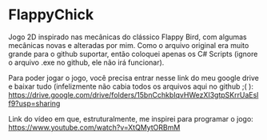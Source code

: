 # FlappyChick
Jogo 2D inspirado nas mecânicas do clássico Flappy Bird, com algumas mecânicas novas e alteradas por mim.
Como o arquivo original era muito grande para o github suportar, então coloquei apenas os C# Scripts (ignore o arquivo .exe no github, ele não irá funcionar).

Para poder jogar o jogo, você precisa entrar nesse link do meu google drive e baixar tudo (infelizmente não cabia todos os arquivos aqui no github ;( ): https://drive.google.com/drive/folders/15bnCchkbIqvHWezXI3gtpSKrrUaEslf9?usp=sharing

Link do vídeo em que, estruturalmente, me inspirei para programar o jogo: https://www.youtube.com/watch?v=XtQMytORBmM

